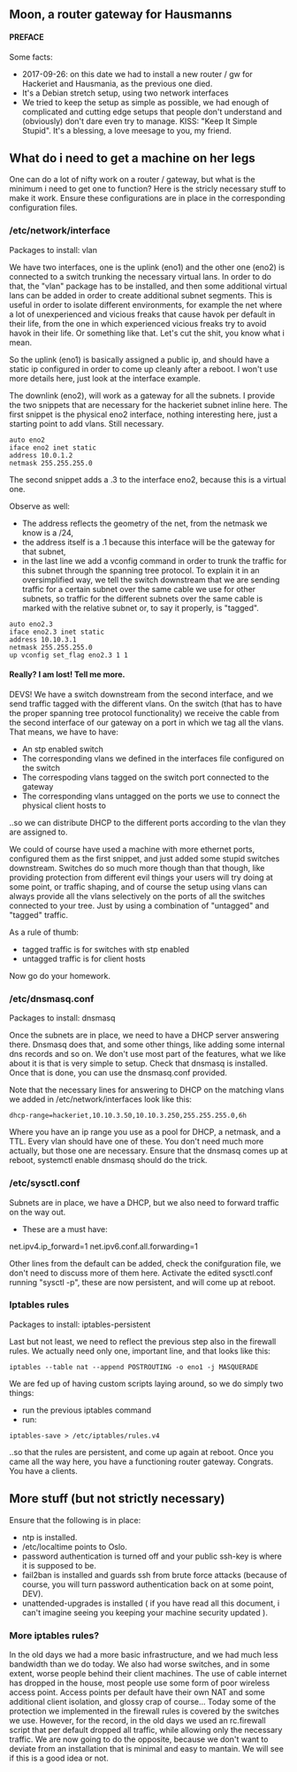 ## Moon, a router gateway for Hausmanns

#### PREFACE
Some facts:

* 2017-09-26: on this date we had to install a new router / gw for Hackeriet and Hausmania, as the previous one died.
* It's a Debian stretch setup, using two network interfaces
* We tried to keep the setup as simple as possible, we had enough of complicated and cutting edge setups that people don't understand and
(obviously) don't dare even try to manage. KISS: "Keep It Simple Stupid". It's a blessing, a love meesage to you, my friend.

## What do i need to get a machine on her legs

One can do a lot of nifty work on a router / gateway, but what is the minimum i need to get one to function?
Here is the stricly necessary stuff to make it work. Ensure these configurations are in place in the corresponding configuration files.

### /etc/network/interface

Packages to install: vlan

We have two interfaces, one is the uplink (eno1) and the other one (eno2) is connected to a switch trunking the necessary virtual lans.
In order to do that, the "vlan" package has to be installed, and then some additional virtual lans can be added in order to create additional
subnet segments. This is useful in order to isolate different environments, for example the net where a lot of unexperienced and vicious freaks
that cause havok per default in their life, from the one in which experienced vicious freaks try to avoid havok in their life. Or something like that.
Let's cut the shit, you know what i mean.

So the uplink (eno1) is basically assigned a public ip, and should have a static ip configured in order to come up cleanly after a reboot. I won't use more
details here, just look at the interface example.

The downlink (eno2), will work as a gateway for all the subnets. I provide the two snippets that are necessary for the hackeriet subnet inline here.
The first snippet is the physical eno2 interface, nothing interesting here, just a starting point to add vlans. Still necessary.

```
auto eno2
iface eno2 inet static
address 10.0.1.2
netmask 255.255.255.0
```

The second snippet adds a .3 to the interface eno2, because this is a virtual one.

Observe as well:

* The address reflects the geometry of the net, from the netmask we know is a /24,
* the address itself is a .1 because this interface will be the gateway for that subnet,
* in the last line we add a vconfig command in order to trunk the traffic for this subnet
through the spanning tree protocol. To explain it in an oversimplified way, we tell the switch
downstream that we are sending traffic for a certain subnet over the same cable we use for
other subnets, so traffic for the different subnets over the same cable is marked with the
relative subnet or, to say it properly, is "tagged".

```
auto eno2.3
iface eno2.3 inet static
address 10.10.3.1
netmask 255.255.255.0
up vconfig set_flag eno2.3 1 1
```

#### Really? I am lost! Tell me more.

DEVS! We have a switch downstream from the second interface, and we send traffic tagged with the different vlans.
On the switch (that has to have the proper spanning tree protocol functionality) we receive the cable from the second interface of
our gateway on a port in which we tag all the vlans. That means, we have to have:

* An stp enabled switch
* The corresponding vlans we defined in the interfaces file configured on the switch
* The correspoding vlans tagged on the switch port connected to the gateway
* The corresponding vlans untagged on the ports we use to connect the physical client hosts to

..so we can distribute DHCP to the different ports according to the vlan they are assigned to.

We could of course have used a machine with more ethernet ports, configured them as the first snippet,
and just added some stupid switches downstream. Switches do so much more though than that though, like providing
protection from different evil things your users will try doing at some point, or traffic shaping, and of course the setup
using vlans can always provide all the vlans selectively on the ports of all the switches connected to your tree.
Just by using a combination of "untagged" and "tagged" traffic.

As a rule of thumb:

* tagged traffic is for switches with stp enabled
* untagged traffic is for client hosts

Now go do your homework.

###  /etc/dnsmasq.conf

Packages to install: dnsmasq

Once the subnets are in place, we need to have a DHCP server answering there.
Dnsmasq does that, and some other things, like adding some internal dns records and so on.
We don't use most part of the features, what we like about it is that is very simple to setup.
Check that dnsmasq is installed. Once that is done, you can use the dnsmasq.conf provided.

Note that the necessary lines for answering to DHCP on the matching vlans we added in /etc/network/interfaces
look like this:

```
dhcp-range=hackeriet,10.10.3.50,10.10.3.250,255.255.255.0,6h
```

Where you have an ip range you use as a pool for DHCP, a netmask, and a TTL.
Every vlan should have one of these.
You don't need much more actually, but those one are necessary.
Ensure that the dnsmasq comes up at reboot, systemctl enable dnsmasq should do the trick.

###  /etc/sysctl.conf
Subnets are in place, we have a DHCP, but we also need to forward traffic on the way out.

* These are a must have:

net.ipv4.ip_forward=1
net.ipv6.conf.all.forwarding=1

Other lines from the default can be added, check the conifguration file, we don't need to discuss more of them here.
Activate the edited sysctl.conf running "sysctl -p", these are now persistent, and will come up at reboot.

### Iptables rules

Packages to install: iptables-persistent

Last but not least, we need to reflect the previous step also in the firewall rules.
We actually need only one, important line, and that looks like this:

```
iptables --table nat --append POSTROUTING -o eno1 -j MASQUERADE
```

We are fed up of having custom scripts laying around, so we do simply two things:

* run the previous iptables command
* run:

```
iptables-save > /etc/iptables/rules.v4
```

..so that the rules are persistent, and come up again at reboot.
Once you came all the way here, you have a functioning router gateway. Congrats. You have a clients.

## More stuff (but not strictly necessary)

Ensure that the following is in place:

* ntp is installed.
* /etc/localtime points to Oslo.
* password authentication is turned off and your public ssh-key is where it is supposed to be.
* fail2ban is installed and guards ssh from brute force attacks (because of course, you will turn password authentication back on at some point, DEV).
* unattended-upgrades is installed ( if you have read all this document, i can't imagine seeing you keeping your machine security updated ).

### More iptables rules?

In the old days we had a more basic infrastructure, and we had much less bandwidth than we do today. We also had worse switches, and in some extent,
worse people behind their client machines. The use of cable internet has dropped in the house, most people use some form of poor wireless access point.
Access points per default have their own NAT and some additional client isolation, and glossy crap of course...
Today some of the protection we implemented in the firewall rules is covered by the switches we use.
However, for the record, in the old days we used an rc.firewall script that per default dropped all traffic, while allowing only the necessary traffic.
We are now going to do the opposite, because we don't want to deviate from an installation that is minimal and easy to mantain.
We will see if this is a good idea or not.

